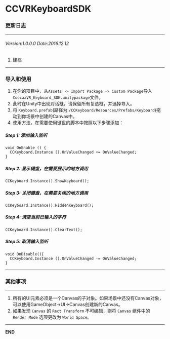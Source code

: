 # CCVRKeyboardSDK
### 更新日志

---

###### Version:1.0.0.0 Date:2016.12.12
1. 建档

---

### 导入和使用

1. 在你的项目中，从`Assets -> Import Package -> Custom Package`导入`CoocaaVR_Keyboard_SDK.unitypackage`文件。
2. 此时在Unity中出现对话框，请保留所有复选框，并选择导入。
3. 将 `Keyboard.prefab`(路径为:`/CCKeyboard/Resources/Prefabs/Keyboard`)拖动到你场景中创建的Canvas中。  
4. 使用方法，在需要使用键盘的脚本中按照以下步骤添加：

  ##### Step 1: 添加输入监听 
  ```
  void OnEnable () {
    CCKeyboard.Instance ().OnValueChanged += OnValueChanged; 
  }
  ```
  ##### Step 2: 显示键盘，在需要展示的地方调用
  ```
  CCKeyboard.Instance().ShowKeyboard();  
  ```
  ##### Step 3: 关闭键盘，在需要关闭的地方调用
  ```
  CCKeyboard.Instance().HiddenKeyboard(); 
  ```
  ##### Step 4: 清空当前已输入的字符
  ```
  CCKeyboard.Instance().ClearText(); 
  ```
  ##### Step 5: 取消输入监听
  ```
  void OnDisable(){
    CCKeyboard.Instance ().OnValueChanged -= OnValueChanged; 
  }
```

---

### 其他事项
---

1. 所有的UI元素必须是一个Canvas的子对象。如果场景中还没有Canvas对象，可以使用GameObject->UI->Canvas创建新的Canvas。
2. 如果发现 `Canvas` 的 `Rect Transform` 不可编辑，则将 `Canvas` 组件中的 `Render Mode` 选项更改为 `World Space`。
  
---

**END**
